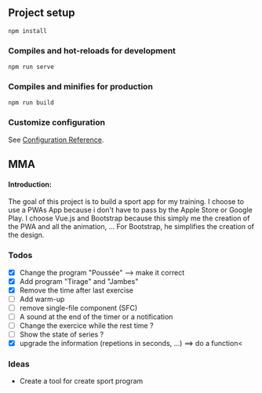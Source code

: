 ## Project setup
```
npm install
```

### Compiles and hot-reloads for development
```
npm run serve
```

### Compiles and minifies for production
```
npm run build
```

### Customize configuration
See [Configuration Reference](https://cli.vuejs.org/config/).

## MMA

#### Introduction:
The goal of this project is to build a sport app for my training. I choose to use a PWAs App because i don't have to pass by the Apple Store or Google Play.
I choose Vue.js and Bootstrap because this simply me the creation of the PWA and all the animation, ... For Bootstrap, he simplifies the creation of the design.

### Todos

- [x] Change the program "Poussée" --> make it correct
- [x] Add program "Tirage" and "Jambes"
- [x] Remove the time after last exercise
- [ ] Add warm-up
- [ ] remove single-file component (SFC)
- [ ] A sound at the end of the timer or a notification
- [ ] Change the exercice while the rest time ?
- [ ] Show the state of series ?
- [x] upgrade the information (repetions in seconds, ...) ==> do a function<

### Ideas

- Create a tool for create sport program
